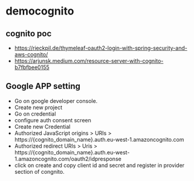 # democognito

## cognito poc

* https://rieckpil.de/thymeleaf-oauth2-login-with-spring-security-and-aws-cognito/
* https://arjunsk.medium.com/resource-server-with-cognito-b7fbfbee0155

## Google APP setting

* Go on google developer console.
* Create new project
* Go on credential
* configure auth consent screen
* Create new Credential
* Authorized JavaScript origins > URIs > https://{cognito_domain_name}.auth.eu-west-1.amazoncognito.com
* Authorized redirect URIs > Uris > https://{cognito_domain_name}.auth.eu-west-1.amazoncognito.com/oauth2/idpresponse
* click on create and copy client id and secret and register in provider section of congnito.
